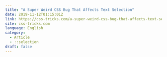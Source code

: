```yaml
---
title: "A Super Weird CSS Bug That Affects Text Selection"
date: 2019-11-12T01:15:01Z
link: https://css-tricks.com/a-super-weird-css-bug-that-affects-text-selection/?utm_medium=RSS&utm_source=news.12bit.vn
site: css-tricks.com
language: English
category:
  - Article
  - ::selection
draft: false
---
```

